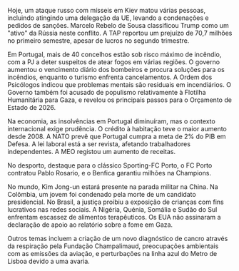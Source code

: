 Hoje, um ataque russo com mísseis em Kiev matou várias pessoas, incluindo atingindo uma delegação da UE, levando a condenações e pedidos de sanções. Marcelo Rebelo de Sousa classificou Trump como um "ativo" da Rússia neste conflito. A TAP reportou um prejuízo de 70,7 milhões no primeiro semestre, apesar de lucros no segundo trimestre.

Em Portugal, mais de 40 concelhos estão sob risco máximo de incêndio, com a PJ a deter suspeitos de atear fogos em várias regiões. O governo aumentou o vencimento diário dos bombeiros e procura soluções para os incêndios, enquanto o turismo enfrenta cancelamentos. A Ordem dos Psicólogos indicou que problemas mentais são residuais em incendiários. O Governo também foi acusado de populismo relativamente à Flotilha Humanitária para Gaza, e revelou os principais passos para o Orçamento de Estado de 2026.

Na economia, as insolvências em Portugal diminuíram, mas o contexto internacional exige prudência. O crédito à habitação teve o maior aumento desde 2008. A NATO prevê que Portugal cumpra a meta de 2% do PIB em Defesa. A lei laboral está a ser revista, afetando trabalhadores independentes. A MEO registou um aumento de receitas.

No desporto, destaque para o clássico Sporting-FC Porto, o FC Porto contratou Pablo Rosario, e o Benfica garantiu milhões na Champions.

No mundo, Kim Jong-un estará presente na parada militar na China. Na Colômbia, um jovem foi condenado pela morte de um candidato presidencial. No Brasil, a justiça proibiu a exposição de crianças com fins lucrativos nas redes sociais. A Nigéria, Quénia, Somália e Sudão do Sul enfrentam escassez de alimentos terapêuticos. Os EUA não assinaram a declaração de apoio ao relatório sobre a fome em Gaza.

Outros temas incluem a criação de um novo diagnóstico de cancro através da respiração pela Fundação Champalimaud, preocupações ambientais com as emissões da aviação, e perturbações na linha azul do Metro de Lisboa devido a uma avaria.